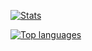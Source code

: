 
<a href="https://github.com/Jozo132"><img src="https://github-readme-stats.vercel.app/api?username=Jozo132&show_icons=true&hide=contribs&count_private=true" alt="Stats"/></a>

<a href="https://github.com/Jozo132"><img src="https://github-readme-stats.vercel.app/api/top-langs/?username=Jozo132&layout=compact&theme=buefy" alt="Top languages"/></a>
